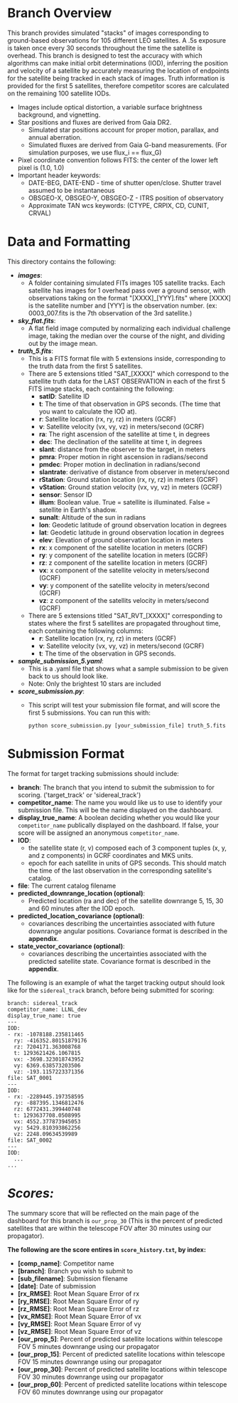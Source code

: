# **Branch Overview**
This branch provides simulated "stacks" of images corresponding to ground-based observations for 105 different LEO satellites. A .5s exposure is taken once every 30 seconds throughout the time the satellite is overhead. 
This branch is designed to test the accuracy with which algorithms can make initial orbit determinations (IOD), inferring the position and velocity of a satellite by accurately measuring the location of endpoints for the satellite being tracked in each stack of images. Truth information is provided for the first 5 satellites, therefore competitor scores are calculated on the remaining 100 satellite IODs.

- Images include optical distortion, a variable surface brightness background, and vignetting.
- Star positions and fluxes are derived from Gaia DR2. 
  - Simulated star positions account for proper motion, parallax, and annual aberration. 
  - Simulated fluxes are derived from Gaia G-band measurements. (For simulation purposes, we use flux_i == flux_G)
- Pixel coordinate convention follows FITS:  the center of the lower left pixel is (1.0, 1.0)
- Important header keywords:
  - DATE-BEG, DATE-END - time of shutter open/close.  Shutter travel assumed to be instantaneous
  - OBSGEO-X, OBSGEO-Y, OBSGEO-Z - ITRS position of observatory
  - Approximate TAN wcs keywords: (CTYPE, CRPIX, CD, CUNIT, CRVAL)

# **Data and Formatting**

This directory contains the following:
- ***images***:
    - A folder containing simulated FITs images 105 satellite tracks. Each satellite has images for 1 overhead pass over a ground sensor, with observations taking on the format "[XXXX]_[YYY].fits" where [XXXX] is the satellite number and [YYY] is the observation number. (ex: 0003_007.fits is the 7th observation of the 3rd satellite.)
- ***sky_flat.fits***:
  - A flat field image computed by normalizing each individual challenge image, taking the median over the course of the night, and dividing out by the image mean.
- ***truth_5.fits***:
    - This is a FITS format file with 5 extensions inside, corresponding to the truth data from the first 5 satellites.
    - There are 5 extensions titled "SAT_[XXXX]" which correspond to the satellite truth data for the LAST OBSERVATION in each of the first 5 FITS image stacks, each containing the following:
        - **satID**: Satellite ID
        - **t**: The time of that observation in GPS seconds. (The time that you want to calculate the IOD at). 
        - **r**: Satellite location (rx, ry, rz) in meters (GCRF)
        - **v**: Satellite velocity (vx, vy, vz) in meters/second (GCRF)
        - **ra**: The right ascension of the satellite at time t, in degrees
        - **dec**: The declination of the satellite at time t, in degrees
        - **slant**: distance from the observer to the target, in meters
        - **pmra**: Proper motion in right ascension in radians/second
        - **pmdec**: Proper motion in declination in radians/second
        - **slantrate**: derivative of distance from observer in meters/second
        - **rStation**: Ground station location (rx, ry, rz) in meters (GCRF)
        - **vStation**: Ground station velocity (vx, vy, vz) in meters (GCRF)
        - **sensor**: Sensor ID
        - **illum**: Boolean value. True = satellite is illuminated. False = satellite in Earth's shadow.
        - **sunalt**: Altitude of the sun in radians
        - **lon**: Geodetic latitude of ground observation location in degrees
        - **lat**: Geodetic latitude in ground observation location in degrees
        - **elev**: Elevation of ground observation location in meters
        - **rx**: x component of the satellite location in meters (GCRF)
        - **ry**: y component of the satellite location in meters (GCRF)
        - **rz**: z component of the satellite location in meters (GCRF)
        - **vx**: x component of the satellite velocity in meters/second (GCRF)
        - **vy**: y component of the satellite velocity in meters/second (GCRF)
        - **vz**: z component of the satellits velocity in meters/second (GCRF)
    - There are 5 extensions titled "SAT_RVT_[XXXX]" corresponding to states where the first 5 satellites are propagated throughout time, each containing the following columns:
        - **r**: Satellite location (rx, ry, rz) in meters (GCRF)
        - **v**: Satellite velocity (vx, vy, vz) in meters/second (GCRF)
        - **t**: The time of the observation in GPS seconds.
- ***sample_submission_5.yaml***:
    - This is a .yaml file that shows what a sample submission to be given back to us should look like. 
    - Note: Only the brightest 10 stars are included
- ***score_submission.py***:
    - This script will test your submission file format, and will score the first 5 submissions. You can run this with:

        `python score_submission.py [your_submission_file] truth_5.fits`

# **Submission Format**

The format for target tracking submissions should include:
- **branch**: The branch that you intend to submit the submission to for scoring. ('target_track' or 'sidereal_track')
- **competitor_name**: The name you would like us to use to identify your submission file. This will be the name displayed on the dashboard.
- **display_true_name**: A boolean deciding whether you would like your `competitor_name` publically displayed on the dashboard. If false, your score will be assigned an anonymous `competitor_name`.
- **IOD**: 
  - the satellite state (r, v) composed each of 3 component tuples (x, y, and z components) in GCRF coordinates and MKS units.
  - epoch for each satellite in units of GPS seconds. This should match the time of the last observation in the corresponding satellite's catalog.
- **file**: The current catalog filename
- **predicted_downrange_location (optional)**: 
  - Predicted location (ra and dec) of the satellite downrange 5, 15, 30 and 60 minutes after the IOD epoch.
- **predicted_location_covariance (optional)**:
  - covariances describing the uncertainties associated with future downrange angular positions. Covariance format is described in the **appendix**.
- **state_vector_covariance (optional)**:
  - covariances describing the uncertainties associated with the predicted satellite state. Covariance format is described in the **appendix**.

The following is an example of what the target tracking output should look like for the `sidereal_track` branch, before being submitted for scoring:
   

    branch: sidereal_track
    competitor_name: LLNL_dev
    display_true_name: true
    ---
    IOD:
    - rx: -1078188.235811465
      ry: -416352.80151879176
      rz: 7204171.363008768
      t: 1293621426.1067815
      vx: -3698.323018743952
      vy: 6369.638573203506
      vz: -193.1157223371356
    file: SAT_0001
    ---
    IOD:
    - rx: -2289445.197358595
      ry: -887395.1346812476
      rz: 6772431.399440748
      t: 1293637708.0508995
      vx: 4552.377873945053
      vy: 5429.810393862256
      vz: 2248.09634539989
    file: SAT_0002
    ---
    IOD:
      ...
    ...

# ***Scores:***
The summary score that will be reflected on the main page of the dashboard for this branch is `our_prop_30` (This is the percent of predicted satellites that are within the telescope FOV after 30 minutes using our propagator).

**The following are the score entires in `score_history.txt`, by index:**
- **[comp_name]**: Competitor name
- **[branch]**: Branch you wish to submit to
- **[sub_filename]**: Submission filename
- **[date]**: Date of submission
- **[rx_RMSE]**: Root Mean Square Error of rx
- **[ry_RMSE]**: Root Mean Square Error of ry
- **[rz_RMSE]**: Root Mean Square Error of rz
- **[vx_RMSE]**: Root Mean Square Error of vx
- **[vy_RMSE]**: Root Mean Square Error of vy
- **[vz_RMSE]**: Root Mean Square Error of vz
- **[our_prop_5]**: Percent of predicted satellite locations within telescope FOV 5 minutes downrange using our propagator
- **[our_prop_15]**: Percent of predicted satellite locations within telescope FOV 15 minutes downrange using our propagator
- **[our_prop_30]**: Percent of predicted satellite locations within telescope FOV 30 minutes downrange using our propagator
- **[our_prop_60]**: Percent of predicted satellite locations within telescope FOV 60 minutes downrange using our propagator